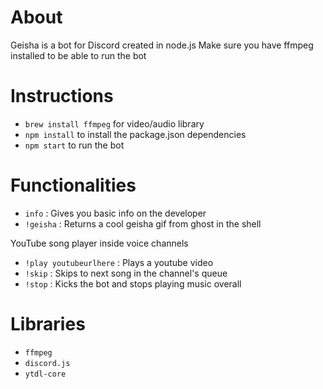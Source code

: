 # About

Geisha is a bot for Discord created in node.js
Make sure you have ffmpeg installed to be able to run the bot

# Instructions

- `brew install ffmpeg` for video/audio library
- `npm install` to install the package.json dependencies
- `npm start` to run the bot

# Functionalities

- `info` : Gives you basic info on the developer
- `!geisha` : Returns a cool geisha gif from ghost in the shell

YouTube song player inside voice channels
- `!play youtubeurlhere` : Plays a youtube video
- `!skip` : Skips to next song in the channel's queue
- `!stop` : Kicks the bot and stops playing music overall

# Libraries

- `ffmpeg`
- `discord.js`
- `ytdl-core`
